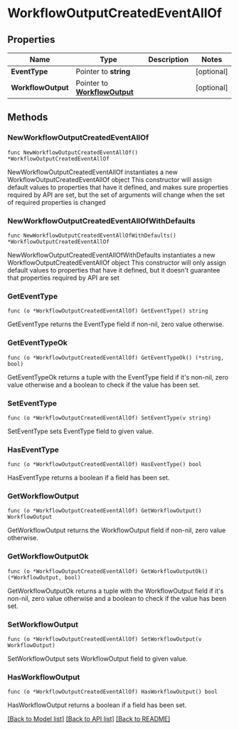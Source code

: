# WorkflowOutputCreatedEventAllOf

## Properties

Name | Type | Description | Notes
------------ | ------------- | ------------- | -------------
**EventType** | Pointer to **string** |  | [optional] 
**WorkflowOutput** | Pointer to [**WorkflowOutput**](WorkflowOutput.md) |  | [optional] 

## Methods

### NewWorkflowOutputCreatedEventAllOf

`func NewWorkflowOutputCreatedEventAllOf() *WorkflowOutputCreatedEventAllOf`

NewWorkflowOutputCreatedEventAllOf instantiates a new WorkflowOutputCreatedEventAllOf object
This constructor will assign default values to properties that have it defined,
and makes sure properties required by API are set, but the set of arguments
will change when the set of required properties is changed

### NewWorkflowOutputCreatedEventAllOfWithDefaults

`func NewWorkflowOutputCreatedEventAllOfWithDefaults() *WorkflowOutputCreatedEventAllOf`

NewWorkflowOutputCreatedEventAllOfWithDefaults instantiates a new WorkflowOutputCreatedEventAllOf object
This constructor will only assign default values to properties that have it defined,
but it doesn't guarantee that properties required by API are set

### GetEventType

`func (o *WorkflowOutputCreatedEventAllOf) GetEventType() string`

GetEventType returns the EventType field if non-nil, zero value otherwise.

### GetEventTypeOk

`func (o *WorkflowOutputCreatedEventAllOf) GetEventTypeOk() (*string, bool)`

GetEventTypeOk returns a tuple with the EventType field if it's non-nil, zero value otherwise
and a boolean to check if the value has been set.

### SetEventType

`func (o *WorkflowOutputCreatedEventAllOf) SetEventType(v string)`

SetEventType sets EventType field to given value.

### HasEventType

`func (o *WorkflowOutputCreatedEventAllOf) HasEventType() bool`

HasEventType returns a boolean if a field has been set.

### GetWorkflowOutput

`func (o *WorkflowOutputCreatedEventAllOf) GetWorkflowOutput() WorkflowOutput`

GetWorkflowOutput returns the WorkflowOutput field if non-nil, zero value otherwise.

### GetWorkflowOutputOk

`func (o *WorkflowOutputCreatedEventAllOf) GetWorkflowOutputOk() (*WorkflowOutput, bool)`

GetWorkflowOutputOk returns a tuple with the WorkflowOutput field if it's non-nil, zero value otherwise
and a boolean to check if the value has been set.

### SetWorkflowOutput

`func (o *WorkflowOutputCreatedEventAllOf) SetWorkflowOutput(v WorkflowOutput)`

SetWorkflowOutput sets WorkflowOutput field to given value.

### HasWorkflowOutput

`func (o *WorkflowOutputCreatedEventAllOf) HasWorkflowOutput() bool`

HasWorkflowOutput returns a boolean if a field has been set.


[[Back to Model list]](../README.md#documentation-for-models) [[Back to API list]](../README.md#documentation-for-api-endpoints) [[Back to README]](../README.md)



